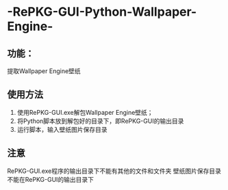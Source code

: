# -RePKG-GUI-Python-Wallpaper-Engine-

## 功能：
提取Wallpaper  Engine壁纸
## 使用方法
1. 使用RePKG-GUI.exe解包Wallpaper Engine壁纸；
2. 将Python脚本放到解包好的目录下，即RePKG-GUI的输出目录
3. 运行脚本，输入壁纸图片保存目录
## 注意
RePKG-GUI.exe程序的输出目录下不能有其他的文件和文件夹
壁纸图片保存目录不能在RePKG-GUI的输出目录下


